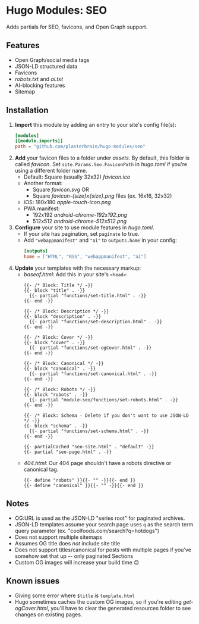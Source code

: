 # Hugo Modules: SEO
Adds partials for SEO, favicons, and Open Graph support.

## Features
- Open Graph/social media tags
- JSON-LD structured data
- Favicons
- *robots.txt* and *ai.txt*
- AI-blocking features
- Sitemap

## Installation
1. **Import** this module by adding an entry to your site's config file(s):
    ```toml
    [modules]
    [[module.imports]]
    path = "github.com/plasterbrain/hugo-modules/seo"
    ```
1. **Add** your favicon files to a folder under *assets*. By default, this folder is called *favicon*. Set `site.Params.Seo.FaviconPath` in *hugo.toml* if you're using a different folder name.
    - Default: Square (usually 32x32) *favicon.ico*
    - Another format:
      - Square *favicon.svg* OR
      - Square *favicon-{size}x{size}.png* files (ex. 16x16, 32x32)
    - iOS: 180x180 *apple-touch-icon.png*
    - PWA manifest:
      - 192x192 *android-chrome-192x192.png*
      - 512x512 *android-chrome-512x512.png*
1. **Configure** your site to use module features in *hugo.toml*.
    - If your site has pagination, set `paginate` to true.
    - Add `"webappmanifest"` and `"ai"` to `outputs.home` in your config:
      ```toml
      [outputs]
      home = ["HTML", "RSS", "webappmanifest", "ai"]
      ```
1. **Update** your templates with the necessary markup:
    - *baseof.html*:
      Add this in your site's `<head>`:
      ```golang
      {{- /* Block: Title */ -}}
      {{- block "title" . -}}
        {{- partial "functions/set-title.html" . -}}
      {{- end -}}

      {{- /* Block: Description */ -}}
      {{- block "description" . -}}
        {{- partial "functions/set-description.html" . -}}
      {{- end -}}

      {{- /* Block: Cover */ -}}
      {{- block "cover" . -}}
        {{- partial "functions/set-ogCover.html" . -}}
      {{- end -}}

      {{- /* Block: Canonical */ -}}
      {{- block "canonical" . -}}
        {{- partial "functions/set-canonical.html" . -}}
      {{- end -}}

      {{- /* Block: Robots */ -}}
      {{- block "robots" . -}}
        {{- partial "module-seo/functions/set-robots.html" . -}}
      {{- end -}}

      {{- /* Block: Schema - Delete if you don't want to use JSON-LD */ -}}
      {{- block "schema" . -}}
        {{- partial "functions/set-schema.html" . -}}
      {{- end -}}

      {{- partialCached "seo-site.html" . "default" -}}
      {{- partial "seo-page.html" . -}}
      ```
    - *404.html*:
      Our 404 page shouldn't have a robots directive or canonical tag.
      ```golang
      {{- define "robots" }}{{- "" -}}{{- end }}
      {{- define "canonical" }}{{- "" -}}{{- end }}
      ```

## Notes
- OG:URL is used as the JSON-LD "series root" for paginated archives.
- JSON-LD templates assume your search page uses `q` as the search term query parameter (ex. "coolfoods.com/search?q=hotdogs")
- Does not support multiple sitemaps
- Assumes OG title does *not* include site title
- Does not support titles/canonical for posts with multiple pages if you've somehow set that up -- only paginated Sections
- Custom OG images will increase your build time 😔

## Known issues
- Giving some error where `$title` is `template.html`
- Hugo sometimes caches the custom OG images, so if you're editing *get-ogCover.html*, you'll have to clear the generated resources folder to see changes on existing pages.
